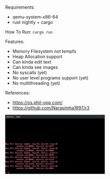 
Requirements:

- qemu-system-x86-64
- rust nightly + cargo


How To Run:
` cargo run `



Features:
- Memory Filesystem not tempfs
- Heap Allocation support
- Can kinda edit text
- Can kinda see images
- No syscalls (yet)
- No user level programs support (yet)
- No multithreading (yet)


References:

- https://os.phil-opp.com/
- https://github.com/Narasimha1997/r3


![Video](./assets/video.gif)

